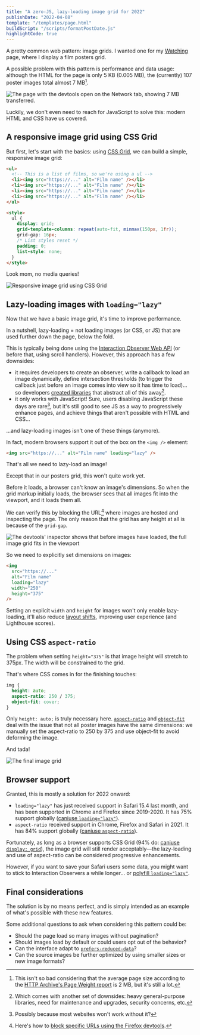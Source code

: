 ```yaml
---
title: "A zero-JS, lazy-loading image grid for 2022"
publishDate: "2022-04-08"
template: "/templates/page.html"
buildScript: "/scripts/formatPostDate.js"
highlightCode: true
---
```


A pretty common web pattern: image grids. I wanted one for my [Watching](/watching/) page, where I display a film posters grid.

A possible problem with this pattern is performance and data usage: although the HTML for the page is only 5 KB (0.005 MB), the (currently) 107 poster images total almost 7 MB[^1].

![The page with the devtools open on the Network tab, showing 7 MB transferred.](/static/images/2022-04-08-watching-page-network.jpg)

Luckily, we don't even need to reach for JavaScript to solve this: modern HTML and CSS have us covered.

## A responsive image grid using CSS Grid

But first, let's start with the basics: using [CSS Grid](https://developer.mozilla.org/en-US/docs/Web/CSS/CSS_Grid_Layout), we can build a simple, responsive image grid:

```html
<ul>
  <!-- This is a list of films, so we're using a ul -->
  <li><img src="https://..." alt="Film name" /></li>
  <li><img src="https://..." alt="Film name" /></li>
  <li><img src="https://..." alt="Film name" /></li>
  <li><img src="https://..." alt="Film name" /></li>
</ul>

<style>
  ul {
    display: grid;
    grid-template-columns: repeat(auto-fit, minmax(150px, 1fr));
    grid-gap: 16px;
    /* List styles reset */
    padding: 0;
    list-style: none;
  }
</style>
```

Look mom, no media queries!

![Responsive image grid using CSS Grid](/static/images/2022-04-08-image-grid.jpg)

## Lazy-loading images with `loading="lazy"`

Now that we have a basic image grid, it's time to improve performance.

In a nutshell, lazy-loading = not loading images (or CSS, or JS) that are used further down the page, below the fold.

This is typically being done using the [Interaction Observer Web API](https://developer.mozilla.org/en-US/docs/Web/API/Intersection_Observer_API) (or before that, using scroll handlers). However, this approach has a few downsides:

- it requires developers to create an observer, write a callback to load an image dynamically, define intersection thresholds (to trigger the callback just before an image comes into view so it has time to load)... so developers [created libraries](https://www.npmjs.com/search?q=intersection%20observer) that abstract all of this away[^2].
- it only works with JavaScript! Sure, users disabling JavaScript these days are rare[^3], but it's still good to see JS as a way to progressively enhance pages, and achieve things that aren't possible with HTML and CSS...

...and lazy-loading images isn't one of these things (anymore).

In fact, modern browsers support it out of the box on the `<img />` element:

```html
<img src="https://..." alt="Film name" loading="lazy" />
```

That's all we need to lazy-load an image!

Except that in our posters grid, this won't quite work yet.

Before it loads, a browser can't know an image's dimensions. So when the grid markup initially loads, the browser sees that all images fit into the viewport, and it loads them all.

We can verify this by blocking the URL[^4] where images are hosted and inspecting the page. The only reason that the grid has any height at all is because of the `grid-gap`.

![The devtools' inspector shows that before images have loaded, the full image grid fits in the viewport](/static/images/2022-04-08-no-image-size.jpg)

So we need to explicitly set dimensions on images:

```html
<img
  src="https://..."
  alt="Film name"
  loading="lazy"
  width="250"
  height="375"
/>
```

Setting an explicit `width` and `height` for images won't only enable lazy-loading, it'll also reduce [layout shifts](https://web.dev/cls/), improving user experience (and Lighthouse scores).

## Using CSS `aspect-ratio`

The problem when setting `height="375"` is that image height will stretch to 375px. The width will be constrained to the grid.

That's where CSS comes in for the finishing touches:

```css
img {
  height: auto;
  aspect-ratio: 250 / 375;
  object-fit: cover;
}
```

Only `height: auto;` is truly necessary here. [`aspect-ratio`](https://developer.mozilla.org/en-US/docs/Web/CSS/aspect-ratio) and [`object-fit`](https://developer.mozilla.org/en-US/docs/Web/CSS/object-fit) deal with the issue that not all poster images have the same dimensions: we manually set the aspect-ratio to 250 by 375 and use object-fit to avoid deforming the image.

And tada!

![The final image grid](/static/images/2022-04-08-image-grid-final.jpg)

## Browser support

Granted, this is mostly a solution for 2022 onward:

- `loading="lazy"` has just received support in Safari 15.4 last month, and has been supported in Chrome and Firefox since 2019-2020. It has 75% support globally ([caniuse `loading="lazy"`](https://caniuse.com/loading-lazy-attr)).
- `aspect-ratio` received support in Chrome, Firefox and Safari in 2021. It has 84% support globally ([caniuse `aspect-ratio`](https://caniuse.com/mdn-css_properties_aspect-ratio)).

Fortunately, as long as a browser supports CSS Grid (94% do: [caniuse `display: grid`](https://caniuse.com/css-grid)), the image grid will still render acceptably—the lazy-loading and use of aspect-ratio can be considered progressive enhancements.

However, if you want to save your Safari users some data, you might want to stick to Interaction Observers a while longer... or [polyfill `loading="lazy"`](https://github.com/mfranzke/loading-attribute-polyfill).

## Final considerations

The solution is by no means perfect, and is simply intended as an example of what's possible with these new features.

Some additional questions to ask when considering this pattern could be:

- Should the page load so many images without pagination?
- Should images load by default or could users opt out of the behavior?
- Can the interface adapt to [`prefers-reduced-data`](https://developer.mozilla.org/en-US/docs/Web/CSS/@media/prefers-reduced-data)?
- Can the source images be further optimized by using smaller sizes or new image formats?

[^1]: This isn't so bad considering that the average page size according to the [HTTP Archive's Page Weight report](https://httparchive.org/reports/page-weight) is 2 MB, but it's still a lot.
[^2]: Which comes with another set of downsides: heavy general-purpose libraries, need for maintenance and upgrades, security concerns, etc.
[^3]: Possibly because most websites won't work without it?
[^4]: Here's how to [block specific URLs using the Firefox devtools](https://firefox-source-docs.mozilla.org/devtools-user/network_monitor/request_list/index.html#blocking-specific-urls).
